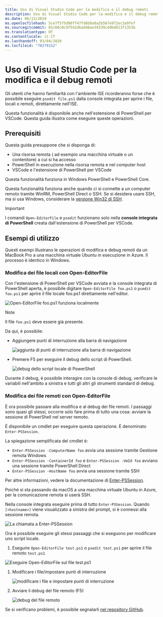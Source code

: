 ```yaml
---
title: Uso di Visual Studio Code per la modifica e il debug remoti
description: Uso di Visual Studio Code per la modifica e il debug remoti
ms.date: 06/13/2019
ms.openlocfilehash: 5ce7f575d90ff47fd6b8a0a2b567e972ec3a9fef
ms.sourcegitcommit: 01c60c0c97542dbad48ae34339cddbd813f1353b
ms.translationtype: HT
ms.contentlocale: it-IT
ms.lasthandoff: 03/04/2020
ms.locfileid: "78279152"
---
```

# <a name="using-visual-studio-code-for-remote-editing-and-debugging"></a>Uso di Visual Studio Code per la modifica e il debug remoti

Gli utenti che hanno familiarità con l'ambiente ISE ricorderanno forse che è possibile eseguire `psedit file.ps1` dalla console integrata per aprire i file, locali o remoti, direttamente nell'ISE.

Questa funzionalità è disponibile anche nell'estensione di PowerShell per VSCode. Questa guida illustra come eseguire queste operazioni.

## <a name="prerequisites"></a>Prerequisiti

Questa guida presuppone che si disponga di:

- Una risorsa remota ( ad esempio una macchina virtuale o un contenitore) a cui si ha accesso
- PowerShell in esecuzione nella risorsa remota e nel computer host
- VSCode e l'estensione di PowerShell per VSCode

Questa funzionalità funziona in Windows PowerShell e PowerShell Core.

Questa funzionalità funziona anche quando ci si connette a un computer remoto tramite WinRM, PowerShell Direct o SSH. Se si desidera usare SSH, ma si usa Windows, considerare la [versione Win32 di SSH](https://github.com/PowerShell/Win32-OpenSSH).

> [!IMPORTANT]
> I comandi `Open-EditorFile` e `psedit` funzionano solo nella **console integrata di PowerShell** creata dall'estensione di PowerShell per VSCode.

## <a name="usage-examples"></a>Esempi di utilizzo

Questi esempi illustrano le operazioni di modifica e debug remoti da un MacBook Pro a una macchina virtuale Ubuntu in esecuzione in Azure. Il processo è identico in Windows.

### <a name="local-file-editing-with-open-editorfile"></a>Modifica dei file locali con Open-EditorFile

Con l'estensione di PowerShell per VSCode avviata e la console integrata di PowerShell aperta, è possibile digitare `Open-EditorFile foo.ps1` o `psedit foo.ps1` per aprire il file locale foo.ps1 direttamente nell'editor.

![Open-EditorFile foo.ps1 funziona localmente](media/Using-VSCode-for-Remote-Editing-and-Debugging/1-open-local-file.png)

>[!NOTE]
> Il file `foo.ps1` deve essere già presente.

Da qui, è possibile:

- Aggiungere punti di interruzione alla barra di navigazione

  ![aggiunta di punti di interruzione alla barra di navigazione](media/Using-VSCode-for-Remote-Editing-and-Debugging/2-adding-breakpoint-gutter.png)

- Premere F5 per eseguire il debug dello script di PowerShell.

  ![debug dello script locale di PowerShell](media/Using-VSCode-for-Remote-Editing-and-Debugging/3-local-debug.png)

Durante il debug, è possibile interagire con la console di debug, verificare le variabili nell'ambito a sinistra e tutti gli altri gli strumenti standard di debug.

### <a name="remote-file-editing-with-open-editorfile"></a>Modifica dei file remoti con Open-EditorFile

È ora possibile passare alla modifica e al debug dei file remoti. I passaggi sono quasi gli stessi, occorre solo fare prima di tutto una cosa: avviare la sessione di PowerShell nel server remoto.

È disponibile un cmdlet per eseguire questa operazione. È denominato `Enter-PSSession`.

La spiegazione semplificata del cmdlet è:

- `Enter-PSSession -ComputerName foo` avvia una sessione tramite Gestione remota Windows
- `Enter-PSSession -ContainerId foo` e `Enter-PSSession -VmId foo` avviano una sessione tramite PowerShell Direct
- `Enter-PSSession -HostName foo` avvia una sessione tramite SSH

Per altre informazioni, vedere la documentazione di [Enter-PSSession](/powershell/module/microsoft.powershell.core/enter-pssession).

Poiché si sta passando da macOS a una macchina virtuale Ubuntu in Azure, per la comunicazione remota si userà SSH.

Nella console integrata eseguire prima di tutto `Enter-PSSession`. Quando `[<hostname>]` viene visualizzato a sinistra del prompt, si è connessi alla sessione remota.

![La chiamata a Enter-PSSession](media/Using-VSCode-for-Remote-Editing-and-Debugging/4-enter-pssession.png)

Ora è possibile eseguire gli stessi passaggi che si eseguono per modificare uno script locale.

1. Eseguire `Open-EditorFile test.ps1` o `psedit test.ps1` per aprire il file remoto `test.ps1`

  ![Eseguire Open-EditorFile sul file test.ps1](media/Using-VSCode-for-Remote-Editing-and-Debugging/5-open-remote-file.png)

1. Modificare i file/impostare punti di interruzione

   ![modificare i file e impostare punti di interruzione](media/Using-VSCode-for-Remote-Editing-and-Debugging/6-set-breakpoints.png)

1. Avviare il debug del file remoto (F5)

   ![debug del file remoto](media/Using-VSCode-for-Remote-Editing-and-Debugging/7-start-debugging.png)

Se si verificano problemi, è possibile segnalarli [nel repository GitHub](https://github.com/powershell/vscode-powershell).
